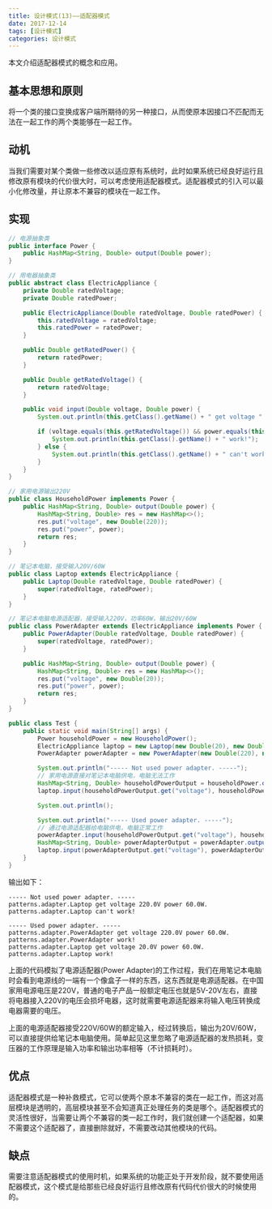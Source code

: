 ```yaml
---
title: 设计模式(13)——适配器模式
date: 2017-12-14
tags: [设计模式]
categories: 设计模式
---
```


本文介绍适配器模式的概念和应用。

<!--more-->

## 基本思想和原则

将一个类的接口变换成客户端所期待的另一种接口，从而使原本因接口不匹配而无法在一起工作的两个类能够在一起工作。

## 动机

当我们需要对某个类做一些修改以适应原有系统时，此时如果系统已经良好运行且修改原有模块的代价很大时，可以考虑使用适配器模式。适配器模式的引入可以最小化修改量，并让原本不兼容的模块在一起工作。

## 实现

```Java
// 电源抽象类
public interface Power {
    public HashMap<String, Double> output(Double power);
}

// 用电器抽象类
public abstract class ElectricAppliance {
    private Double ratedVoltage;
    private Double ratedPower;

    public ElectricAppliance(Double ratedVoltage, Double ratedPower) {
        this.ratedVoltage = ratedVoltage;
        this.ratedPower = ratedPower;
    }

    public Double getRatedPower() {
        return ratedPower;
    }

    public Double getRatedVoltage() {
        return ratedVoltage;
    }

    public void input(Double voltage, Double power) {
        System.out.println(this.getClass().getName() + " get voltage " + voltage + "V power " + power + "W.");

        if (voltage.equals(this.getRatedVoltage()) && power.equals(this.getRatedPower())) {
            System.out.println(this.getClass().getName() + " work!");
        } else {
            System.out.println(this.getClass().getName() + " can't work!");
        }
    }
}

// 家用电源输出220V
public class HouseholdPower implements Power {
    public HashMap<String, Double> output(Double power) {
        HashMap<String, Double> res = new HashMap<>();
        res.put("voltage", new Double(220));
        res.put("power", power);
        return res;
    }
}

// 笔记本电脑，接受输入20V/60W
public class Laptop extends ElectricAppliance {
    public Laptop(Double ratedVoltage, Double ratedPower) {
        super(ratedVoltage, ratedPower);
    }
}

// 笔记本电脑电源适配器，接受输入220V，功率60W，输出20V/60W
public class PowerAdapter extends ElectricAppliance implements Power {
    public PowerAdapter(Double ratedVoltage, Double ratedPower) {
        super(ratedVoltage, ratedPower);
    }

    public HashMap<String, Double> output(Double power) {
        HashMap<String, Double> res = new HashMap<>();
        res.put("voltage", new Double(20));
        res.put("power", power);
        return res;
    }
}

public class Test {
    public static void main(String[] args) {
        Power householdPower = new HouseholdPower();
        ElectricAppliance laptop = new Laptop(new Double(20), new Double(60));
        PowerAdapter powerAdapter = new PowerAdapter(new Double(220), new Double(60));

        System.out.println("----- Not used power adapter. -----");
        // 家用电源直接对笔记本电脑供电，电脑无法工作
        HashMap<String, Double> householdPowerOutput = householdPower.output(new Double(60));
        laptop.input(householdPowerOutput.get("voltage"), householdPowerOutput.get("power"));

        System.out.println();

        System.out.println("----- Used power adapter. -----");
        // 通过电源适配器给电脑供电，电脑正常工作
        powerAdapter.input(householdPowerOutput.get("voltage"), householdPowerOutput.get("power"));
        HashMap<String, Double> powerAdapterOutput = powerAdapter.output(new Double(60));
        laptop.input(powerAdapterOutput.get("voltage"), powerAdapterOutput.get("power"));
    }
}
```

输出如下：

```
----- Not used power adapter. -----
patterns.adapter.Laptop get voltage 220.0V power 60.0W.
patterns.adapter.Laptop can't work!

----- Used power adapter. -----
patterns.adapter.PowerAdapter get voltage 220.0V power 60.0W.
patterns.adapter.PowerAdapter work!
patterns.adapter.Laptop get voltage 20.0V power 60.0W.
patterns.adapter.Laptop work!
```

上面的代码模拟了电源适配器(Power Adapter)的工作过程，我们在用笔记本电脑时会看到电源线的一端有一个像盒子一样的东西，这东西就是电源适配器。在中国家用电源电压是220V，普通的电子产品一般额定电压也就是5V-20V左右，直接将电器接入220V的电压会损坏电器，这时就需要电源适配器来将输入电压转换成电器需要的电压。

上面的电源适配器接受220V/60W的额定输入，经过转换后，输出为20V/60W，可以直接提供给笔记本电脑使用。简单起见这里忽略了电源适配器的发热损耗，变压器的工作原理是输入功率和输出功率相等（不计损耗时）。

## 优点

适配器模式是一种补救模式，它可以使两个原本不兼容的类在一起工作，而这对高层模块是透明的，高层模块甚至不会知道真正处理任务的类是哪个。适配器模式的灵活性很好，当需要让两个不兼容的类一起工作时，我们就创建一个适配器，如果不需要这个适配器了，直接删除就好，不需要改动其他模块的代码。

## 缺点

需要注意适配器模式的使用时机，如果系统的功能正处于开发阶段，就不要使用适配器模式，这个模式是给那些已经良好运行且修改原有代码代价很大的时候使用的。
